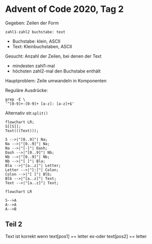 # Advent of Code 2020, Tag 2

Gegeben: Zeilen der Form

~~~
zahl1-zahl2 buchstabe: text
~~~

- Buchstabe: klein, ASCII
- Text: Kleinbuchstaben, ASCII

Gesucht: Anzahl der Zeilen, bei denen der Text
- mindesten zahl1-mal
- höchsten zahl2-mal
den Buchstabe enthält

Hauptproblem: Zeile umwandeln in Komponenten

Reguläre Ausdrücke:
~~~
grep -E \
'^[0-9]+-[0-9]+ [a-z]: [a-z]+$'
~~~

Alternativ str.`split()`

~~~
flowchart LR;
S[[S]];
Text(((Text)));

S -->|"[0..9]"| Na;
Na -->|"[0..9]"| Na;
Na -->|"[-]"| Dash;
Dash -->|"[0..9]"| Nb;
Nb -->|"[0..9]"| Nb;
Nb -->|"[ ]"| Bla;
Bla -->|"[a..z]"| Letter;
Letter -->|"[:]"| Colon;
Colon -->|"[ ]"| Blb;
Blb -->|"[a..z]"| Text;
Text -->|"[a..z]"| Text;
~~~

~~~mermaid
flowchart LR

S-->A
A-->A
A-->B
~~~

## Teil 2

Text ist korrekt wenn text[pos1] == letter ex-oder text[pos2] == letter
